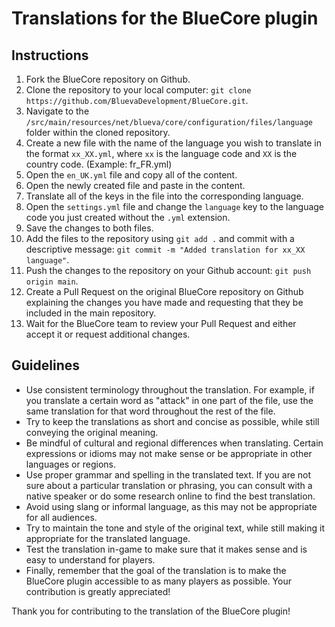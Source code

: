 # Translations for the BlueCore plugin

## Instructions

1. Fork the BlueCore repository on Github.
2. Clone the repository to your local computer: `git clone https://github.com/BluevaDevelopment/BlueCore.git`.
3. Navigate to the `/src/main/resources/net/blueva/core/configuration/files/language` folder within the cloned repository.
4. Create a new file with the name of the language you wish to translate in the format `xx_XX.yml`, where `xx` is the language code and `XX` is the country code. (Example: fr_FR.yml)
5. Open the `en_UK.yml` file and copy all of the content.
6. Open the newly created file and paste in the content.
7. Translate all of the keys in the file into the corresponding language.
8. Open the `settings.yml` file and change the `language` key to the language code you just created without the `.yml` extension.
9. Save the changes to both files.
10. Add the files to the repository using `git add .` and commit with a descriptive message: `git commit -m "Added translation for xx_XX language"`.
11. Push the changes to the repository on your Github account: `git push origin main`.
12. Create a Pull Request on the original BlueCore repository on Github explaining the changes you have made and requesting that they be included in the main repository.
13. Wait for the BlueCore team to review your Pull Request and either accept it or request additional changes.

## Guidelines

- Use consistent terminology throughout the translation. For example, if you translate a certain word as "attack" in one part of the file, use the same translation for that word throughout the rest of the file.
- Try to keep the translations as short and concise as possible, while still conveying the original meaning.
- Be mindful of cultural and regional differences when translating. Certain expressions or idioms may not make sense or be appropriate in other languages or regions.
- Use proper grammar and spelling in the translated text. If you are not sure about a particular translation or phrasing, you can consult with a native speaker or do some research online to find the best translation.
- Avoid using slang or informal language, as this may not be appropriate for all audiences.
- Try to maintain the tone and style of the original text, while still making it appropriate for the translated language.
- Test the translation in-game to make sure that it makes sense and is easy to understand for players.
- Finally, remember that the goal of the translation is to make the BlueCore plugin accessible to as many players as possible. Your contribution is greatly appreciated!

Thank you for contributing to the translation of the BlueCore plugin!
